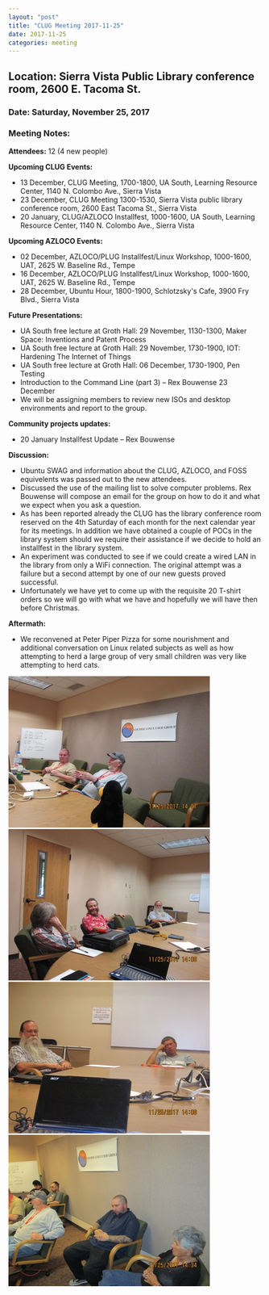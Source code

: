 ```yaml
---
layout: "post"
title: "CLUG Meeting 2017-11-25"
date: 2017-11-25
categories: meeting
---
```


## Location: Sierra Vista Public Library conference room, 2600 E. Tacoma St.

### Date: Saturday, November 25, 2017

### Meeting Notes:

**Attendees:** 12 (4 new people)

**Upcoming CLUG Events:**

 * 13 December, CLUG Meeting, 1700-1800, UA South, Learning Resource Center, 1140 N. Colombo Ave., Sierra Vista
 * 23 December, CLUG Meeting 1300-1530, Sierra Vista public library conference room, 2600 East Tacoma St., Sierra Vista
 * 20 January, CLUG/AZLOCO Installfest, 1000-1600, UA South, Learning Resource Center, 1140 N. Colombo Ave., Sierra Vista
 
**Upcoming AZLOCO Events:**

 * 02 December,  AZLOCO/PLUG Installfest/Linux Workshop, 1000-1600, UAT, 2625 W. Baseline Rd., Tempe
 * 16 December,  AZLOCO/PLUG Installfest/Linux Workshop, 1000-1600, UAT, 2625 W. Baseline Rd., Tempe
 * 28 December, Ubuntu Hour, 1800-1900, Schlotzsky's Cafe, 3900 Fry Blvd., Sierra Vista
 
**Future Presentations:**

 * UA South free lecture at Groth Hall: 29 November, 1130-1300, Maker Space:  Inventions and Patent Process
 * UA South free lecture at Groth Hall:  29 November, 1730-1900, IOT:  Hardening The Internet of Things
 * UA South free lecture at Groth Hall:  06 December, 1730-1900, Pen Testing 
 * Introduction to the Command Line (part 3) – Rex Bouwense 23 December
 * We will be assigning members to review new ISOs and desktop environments and report to the group.

**Community projects updates:**

 * 20 January Installfest Update – Rex Bouwense
 
**Discussion:**

 * Ubuntu SWAG and information about the CLUG, AZLOCO, and FOSS equivelents was passed out to the new attendees. 
 * Discussed the use of the mailing list to solve computer problems.  Rex Bouwense will compose an email for the group on how to do it and what we expect when you ask a question.
 * As has been reported already the CLUG has the library conference room reserved on the  4th Saturday of each month for the next calendar year for its meetings.  In addition we have obtained a couple of POCs in the library system should we require their assistance if we decide to hold an installfest in the library system.
 * An experiment was conducted to see if we could create a wired LAN in the library from only a WiFi connection.  The original attempt was a failure but a second attempt by one of our new guests proved successful.
 * Unfortunately we have yet to come up with the requisite 20 T-shirt orders so we will go with what we have and hopefully we will have then before Christmas.

**Aftermath:**
 * We reconvened at Peter Piper Pizza for some nourishment and additional conversation on Linux related subjects as well as how attempting to herd a large group of very small children was very like attempting to herd cats.
 
![alt text](https://raw.githubusercontent.com/CochiseLinuxUsersGroup/CochiseLinuxUsersGroup.github.io/master/images/CLUG_mtg_2017-11-25_1-400x400.JPG)
![alt text](https://raw.githubusercontent.com/CochiseLinuxUsersGroup/CochiseLinuxUsersGroup.github.io/master/images/CLUG_mtg_2017-11-25_2-400x400.JPG) 
![alt text](https://raw.githubusercontent.com/CochiseLinuxUsersGroup/CochiseLinuxUsersGroup.github.io/master/images/CLUG_mtg_2017-11-25_3-400x400.JPG) 
![alt text](https://raw.githubusercontent.com/CochiseLinuxUsersGroup/CochiseLinuxUsersGroup.github.io/master/images/CLUG_mtg_2017-11-25_4-400x400.JPG) 
